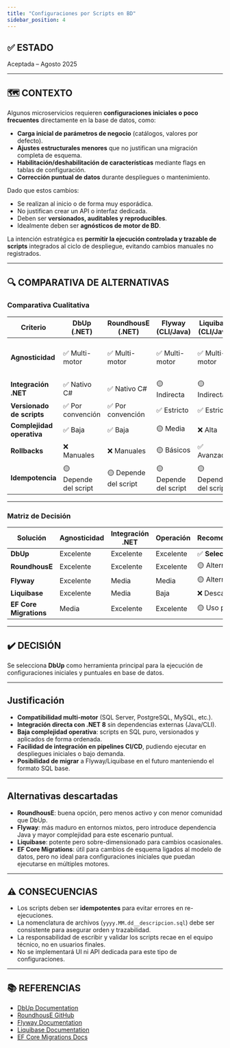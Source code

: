 ```yaml
---
title: "Configuraciones por Scripts en BD"
sidebar_position: 4
---
```


## ✅ ESTADO

Aceptada – Agosto 2025

---

## 🗺️ CONTEXTO

Algunos microservicios requieren **configuraciones iniciales o poco frecuentes** directamente en la base de datos, como:

- **Carga inicial de parámetros de negocio** (catálogos, valores por defecto).
- **Ajustes estructurales menores** que no justifican una migración completa de esquema.
- **Habilitación/deshabilitación de características** mediante flags en tablas de configuración.
- **Corrección puntual de datos** durante despliegues o mantenimiento.

Dado que estos cambios:

- Se realizan al inicio o de forma muy esporádica.
- No justifican crear un API o interfaz dedicada.
- Deben ser **versionados, auditables y reproducibles**.
- Idealmente deben ser **agnósticos de motor de BD**.

La intención estratégica es **permitir la ejecución controlada y trazable de scripts** integrados al ciclo de despliegue, evitando cambios manuales no registrados.

---

## 🔍 COMPARATIVA DE ALTERNATIVAS

### Comparativa Cualitativa

| Criterio | DbUp (.NET) | RoundhousE (.NET) | Flyway (CLI/Java) | Liquibase (CLI/Java) | EF Core Migrations |
|----------|-------------|-------------------|-------------------|----------------------|--------------------|
| **Agnosticidad** | ✅ Multi-motor | ✅ Multi-motor | ✅ Multi-motor | ✅ Multi-motor | 🟡 Depende del provider |
| **Integración .NET** | ✅ Nativo C# | ✅ Nativo C# | 🟡 Indirecta | 🟡 Indirecta | ✅ Nativo C# |
| **Versionado de scripts** | ✅ Por convención | ✅ Por convención | ✅ Estricto | ✅ Estricto | ✅ Automático |
| **Complejidad operativa** | ✅ Baja | ✅ Baja | 🟡 Media | ❌ Alta | ✅ Baja |
| **Rollbacks** | ❌ Manuales | ❌ Manuales | 🟡 Básicos | ✅ Avanzados | 🟡 Limitados |
| **Idempotencia** | 🟡 Depende del script | 🟡 Depende del script | 🟡 Depende del script | 🟡 Depende del script | 🟡 Depende del script |

---

### Matriz de Decisión

| Solución | Agnosticidad | Integración .NET | Operación | Recomendación |
|----------|--------------|------------------|-----------|---------------|
| **DbUp** | Excelente | Excelente | Excelente | ✅ **Seleccionada** |
| **RoundhousE** | Excelente | Excelente | Excelente | 🟡 Alternativa |
| **Flyway** | Excelente | Media | Media | 🟡 Alternativa |
| **Liquibase** | Excelente | Media | Baja | ❌ Descartada |
| **EF Core Migrations** | Media | Excelente | Excelente | 🟡 Uso parcial |

---

## ✔️ DECISIÓN

Se selecciona **DbUp** como herramienta principal para la ejecución de configuraciones iniciales y puntuales en base de datos.

---

## Justificación

- **Compatibilidad multi-motor** (SQL Server, PostgreSQL, MySQL, etc.).
- **Integración directa con .NET 8** sin dependencias externas (Java/CLI).
- **Baja complejidad operativa**: scripts en SQL puro, versionados y aplicados de forma ordenada.
- **Facilidad de integración en pipelines CI/CD**, pudiendo ejecutar en despliegues iniciales o bajo demanda.
- **Posibilidad de migrar** a Flyway/Liquibase en el futuro manteniendo el formato SQL base.

---

## Alternativas descartadas

- **RoundhousE**: buena opción, pero menos activo y con menor comunidad que DbUp.
- **Flyway**: más maduro en entornos mixtos, pero introduce dependencia Java y mayor complejidad para este escenario puntual.
- **Liquibase**: potente pero sobre-dimensionado para cambios ocasionales.
- **EF Core Migrations**: útil para cambios de esquema ligados al modelo de datos, pero no ideal para configuraciones iniciales que puedan ejecutarse en múltiples motores.

---

## ⚠️ CONSECUENCIAS

- Los scripts deben ser **idempotentes** para evitar errores en re-ejecuciones.
- La nomenclatura de archivos (`yyyy.MM.dd__descripcion.sql`) debe ser consistente para asegurar orden y trazabilidad.
- La responsabilidad de escribir y validar los scripts recae en el equipo técnico, no en usuarios finales.
- No se implementará UI ni API dedicada para este tipo de configuraciones.

---

## 📚 REFERENCIAS

- [DbUp Documentation](https://dbup.readthedocs.io/en/latest/)
- [RoundhousE GitHub](https://github.com/chucknorris/roundhouse)
- [Flyway Documentation](https://documentation.red-gate.com/fd)
- [Liquibase Documentation](https://www.liquibase.org/)
- [EF Core Migrations Docs](https://learn.microsoft.com/en-us/ef/core/managing-schemas/migrations/)
